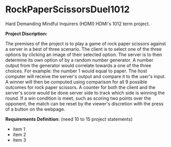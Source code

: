 # RockPaperScissorsDuel1012
Hard Demanding Mindful Inquirers (HDMI)
HDMI's 1012 term project.


**Project Discription:**

The premises of the project is to play a game of rock paper scissors against a server in a best of three scenario. The client is to select one of the three options by clicking an image of their selected option. The server is to then determine its own option of by a random number generator. A number output from the generator would correlate towards a one of the three choices. For example: the number 1 would equal to paper. The host computer will receive the server's output and compare it to the user's input. A winner will then be computed using comparison for all 9 possible outcomes for rock paper scissors. A counter for both the client and the server's score would be done server side to track which side is winning the round. If a win condition is meet, such as scoring two points over the opponent, the match can be reset by the viewer's discretion with the press of a button on the webpage.


**Requirements Definition:**
(need 10 to 15 project statements)

* item 1
* item 2
* item 3 



